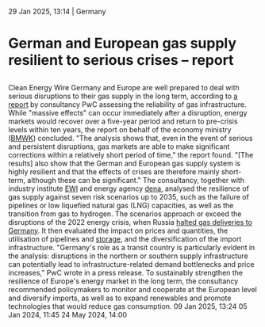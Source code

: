 29 Jan 2025, 13:14
| 
Germany
# German and European gas supply resilient to serious crises – report 
## 
Clean Energy Wire
Germany and Europe are well prepared to deal with serious disruptions to their gas supply in the long term, according to [a report](https://www.pwc.de/de/energiewirtschaft/gutachten-zur-zuverlaessigkeit-der-erdgasinfrastruktur-in-deutschland.html) by consultancy PwC assessing the reliability of gas infrastructure. While "massive effects" can occur immediately after a disruption, energy markets would recover over a five-year period and return to pre-crisis levels within ten years, the report on behalf of the economy ministry ([BMWK](https://www.cleanenergywire.org/experts/bmwk-federal-ministry-economic-affairs-and-climate-action)) concluded.
"The analysis shows that, even in the event of serious and persistent disruptions, gas markets are able to make significant corrections within a relatively short period of time," the report found. "[The results] also show that the German and European gas supply system is highly resilient and that the effects of crises are therefore mainly short-term, although these can be significant."
The consultancy, together with industry institute [EWI](https://www.cleanenergywire.org/experts/ewi-institute-energy-economics-university-cologne) and energy agency [dena](https://www.cleanenergywire.org/experts/dena-german-energy-agency), analysed the resilience of gas supply against seven risk scenarios up to 2035, such as the failure of pipelines or low liquefied natural gas (LNG) capacities, as well as the transition from gas to hydrogen.
The scenarios approach or exceed the disruptions of the 2022 energy crisis, when Russia [halted gas deliveries to Germany](https://www.cleanenergywire.org/dossiers/putins-war-against-ukraine-and-its-implications-german-and-eu-energy-transition). It then evaluated the impact on prices and quantities, the utilisation of pipelines and [storage](https://www.cleanenergywire.org/glossary/letter_s#storage), and the diversification of the import infrastructure.
"Germany's role as a transit country is particularly evident in the analysis: disruptions in the northern or southern supply infrastructure can potentially lead to infrastructure-related demand bottlenecks and price increases," PwC wrote in a press release.
To sustainably strengthen the resilience of Europe's energy market in the long term, the consultancy recommended policymakers to monitor and cooperate at the European level and diversify imports, as well as to expand renewables and promote technologies that would reduce gas consumption.
09 Jan 2025, 13:24
05 Jan 2024, 11:45
24 May 2024, 14:00